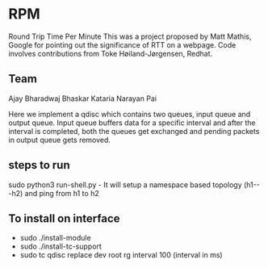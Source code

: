# RPM
Round Trip Time Per Minute
This was a project proposed by Matt Mathis, Google for pointing out the significance of RTT on a webpage. Code involves contributions from Toke Høiland-Jørgensen, Redhat.

## Team
Ajay Bharadwaj
Bhaskar Kataria
Narayan Pai

Here we implement a qdisc which contains two queues, input queue and output queue. Input queue buffers data for a specific interval and after the interval is completed, both the queues get exchanged and pending packets in output queue gets removed.

## steps to run
sudo python3 run-shell.py - It will setup a namespace based topology (h1---h2) and ping from h1 to h2


## To install on interface
- sudo ./install-module
- sudo ./install-tc-support
- sudo tc qdisc replace dev <Iface> root rg interval 100  (interval in ms)
